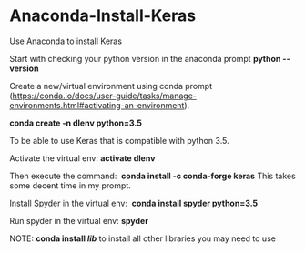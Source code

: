 # Anaconda-Install-Keras
Use Anaconda to install Keras


Start with checking your python version in the anaconda prompt
**python --version**

Create a new/virtual environment using conda prompt (https://conda.io/docs/user-guide/tasks/manage-environments.html#activating-an-environment). 

**conda create -n dlenv python=3.5**

To be able to use Keras that is compatible with python 3.5.

Activate the virtual env: 
**activate dlenv**

Then execute the command: 
**conda install -c conda-forge keras**
This takes some decent time in my prompt.

Install Spyder in the virtual env: 
**conda install spyder python=3.5**

Run spyder in the virtual env: 
**spyder**


NOTE: **conda install *lib*** to install all other libraries you may need to use
